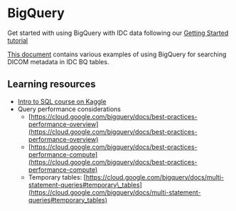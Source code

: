 # BigQuery

Get started with using BigQuery with IDC data following our [Getting Started tutorial](https://github.com/ImagingDataCommons/IDC-Examples/tree/master/notebooks/getting_started)

[This document](https://docs.google.com/document/d/1qC5_qUFBQ2HmEjfYQa9WaH1Y-erMlfis00bbU8UPnRs/edit?usp=sharing) contains various examples of using BigQuery for searching DICOM metadata in IDC BQ tables.

## Learning resources

* [Intro to SQL course on Kaggle](https://www.kaggle.com/learn/intro-to-sql)
* Query performance considerations
  * [https://cloud.google.com/bigquery/docs/best-practices-performance-overview](https://cloud.google.com/bigquery/docs/best-practices-performance-overview)
  * [https://cloud.google.com/bigquery/docs/best-practices-performance-compute](https://cloud.google.com/bigquery/docs/best-practices-performance-compute)
  * Temporary tables: [https://cloud.google.com/bigquery/docs/multi-statement-queries#temporary\_tables](https://cloud.google.com/bigquery/docs/multi-statement-queries#temporary_tables)

